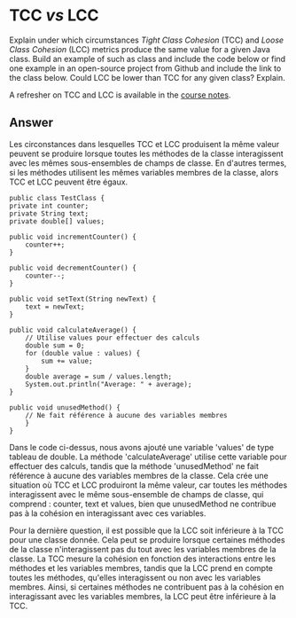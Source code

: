 # TCC *vs* LCC

Explain under which circumstances *Tight Class Cohesion* (TCC) and *Loose Class Cohesion* (LCC) metrics produce the same value for a given Java class. Build an example of such as class and include the code below or find one example in an open-source project from Github and include the link to the class below. Could LCC be lower than TCC for any given class? Explain.

A refresher on TCC and LCC is available in the [course notes](https://oscarlvp.github.io/vandv-classes/#cohesion-graph).

## Answer

Les circonstances dans lesquelles TCC et LCC produisent la même valeur peuvent se produire lorsque toutes les méthodes de la classe interagissent avec les mêmes sous-ensembles de champs de classe. En d'autres termes, si les méthodes utilisent les mêmes variables membres de la classe, alors TCC et LCC peuvent être égaux.

    public class TestClass {
    private int counter;
    private String text;
    private double[] values;

    public void incrementCounter() {
        counter++;
    }

    public void decrementCounter() {
        counter--;
    }

    public void setText(String newText) {
        text = newText;
    }

    public void calculateAverage() {
        // Utilise values pour effectuer des calculs
        double sum = 0;
        for (double value : values) {
            sum += value;
        }
        double average = sum / values.length;
        System.out.println("Average: " + average);
    }

    public void unusedMethod() {
        // Ne fait référence à aucune des variables membres
        }
    }

Dans le code ci-dessus, nous avons ajouté une variable 'values' de type tableau de double. La méthode 'calculateAverage' utilise cette variable pour effectuer des calculs, tandis que la méthode 'unusedMethod' ne fait référence à aucune des variables membres de la classe. Cela crée une situation où TCC et LCC produiront la même valeur, car toutes les méthodes interagissent avec le même sous-ensemble de champs de classe, qui comprend : counter, text et values, bien que unusedMethod ne contribue pas à la cohésion en interagissant avec ces variables.

Pour la dernière question, il est possible que la LCC soit inférieure à la TCC pour une classe donnée. Cela peut se produire lorsque certaines méthodes de la classe n'interagissent pas du tout avec les variables membres de la classe. La TCC mesure la cohésion en fonction des interactions entre les méthodes et les variables membres, tandis que la LCC prend en compte toutes les méthodes, qu'elles interagissent ou non avec les variables membres. Ainsi, si certaines méthodes ne contribuent pas à la cohésion en interagissant avec les variables membres, la LCC peut être inférieure à la TCC.

